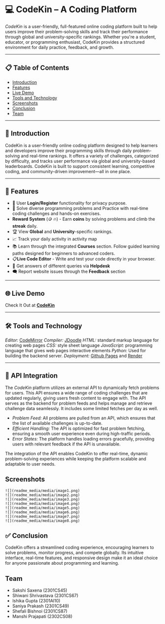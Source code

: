 # 💻 CodeKin – A Coding Platform

*CodeKin* is a user-friendly, full-featured online coding platform built to help users improve their problem-solving skills and track their performance through global and university-specific rankings. Whether you're a student, educator, or programming enthusiast, CodeKin provides a structured environment for daily practice, feedback, and growth.

---

## 📋 Table of Contents

- [Introduction](#introduction)
- [Features](#features)
- [Live Demo](#live-demo)
- [Tools and Technology](#tools-and-technology)
- [Screenshots](#screenshots)
- [Conclusion](#conclusion)
- [Team](#team)

---

## 📌 Introduction

CodeKin is a user-friendly online coding platform designed to help learners and developers improve their programming skills through daily problem-solving and real-time rankings. It offers a variety of challenges, categorized by difficulty, and tracks user performance via global and university-based leaderboards. CodeKin is built to support consistent learning, competitive coding, and community-driven improvement—all in one place.

---

## 🚀 Features

- 🔐 User **Login/Register** functionality for privacy purpose. 
- 🧠 Solve diverse programming problems and Practice with real-time coding challenges and hands-on exercises.
- **Reward System** (🪙 🔥) - Earn **coins** by solving problems and climb the **streak** daily. 
- 🏆 View **Global** and **University**-specific rankings.
- 📈 Track your daily activity in activity map
- 📚 Learn through the integrated **Courses** section. Follow guided learning paths designed for beginners to advanced coders.  
- 📋**Live Code Editor** - Write and test your code directly in your browser.
- 🧾 Get answers of different queries via **Helpdesk**
- 🗨 Report website issues through the **Feedback** section

---

## 🌐 Live Demo

Check It Out at  **[CodeKin](https://shefali-bishnoi.github.io/CodeKin/)**

---

## 🛠 Tools and Technology

*Editor:* [CodeMirror](https://codemirror.net/)
*Compiler:* [JDoodle](https://www.jdoodle.com/)
*HTML:* standard markup language for creating web pages
*CSS:* style sheet language
*JavaScript:* programming language that gives web pages interactive elements
*Python:* Used for building the backend server.
*Deployment:* [Github Pages]( https://shefali-bishnoi.github.io/CodeKin/) and [Render](https://codekin-l4a6.onrender.com) 

---

## 🔗 API Integration

The *CodeKin* platform utilizes an external API to dynamically fetch problems for users. This API ensures a wide range of coding challenges that are updated regularly, giving users fresh content to engage with. The API serves as the backend for problem feeds and helps manage and retrieve challenge data seamlessly.
It includes some limited fetches per day as well. 

- *Problem Feed:* All problems are pulled from an API, which ensures that the list of available challenges is up-to-date.
- *Efficient Handling:* The API is optimized for fast problem fetching, ensuring a smooth user experience even during high-traffic periods.
- *Error States:* The platform handles loading errors gracefully, providing users with relevant feedback if the API is unavailable.

The integration of the API enables CodeKin to offer real-time, dynamic problem-solving experiences while keeping the platform scalable and adaptable to user needs.

## Screenshots
    ![](readme_media/media/image1.png) 
    ![](readme_media/media/image2.png) 
    ![](readme_media/media/image3.png) 
    ![](readme_media/media/image4.png) 
    ![](readme_media/media/image5.png) 
    ![](readme_media/media/image6.png) 
    ![](readme_media/media/image7.png) 
    ![](readme_media/media/image8.png) 

## ✅ Conclusion
CodeKin offers a streamlined coding experience, encouraging learners to solve problems, monitor progress, and compete globally. Its intuitive interface, real-time features, and responsive design make it an ideal choice for anyone passionate about programming and learning.

## Team  
- Sakshi Saxena (2301CS45) 
- Shiwani Shrivastava (2301CS67)
- Ishika Gupta (2301AI10)
- Saniya Prakash (2301CS49)
- Shefali Bishnoi (2301CS87)  
- Manshi Prajapati (2302CS08)
